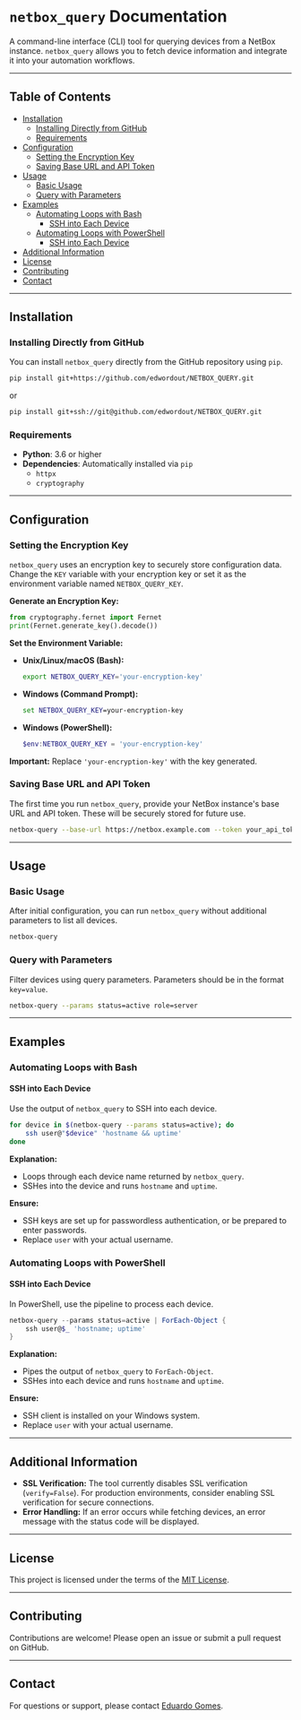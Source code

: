 # `netbox_query` Documentation

A command-line interface (CLI) tool for querying devices from a NetBox instance. `netbox_query` allows you to fetch device information and integrate it into your automation workflows.

---

## Table of Contents

- [Installation](#installation)
  - [Installing Directly from GitHub](#installing-directly-from-github)
  - [Requirements](#requirements)
- [Configuration](#configuration)
  - [Setting the Encryption Key](#setting-the-encryption-key)
  - [Saving Base URL and API Token](#saving-base-url-and-api-token)
- [Usage](#usage)
  - [Basic Usage](#basic-usage)
  - [Query with Parameters](#query-with-parameters)
- [Examples](#examples)
  - [Automating Loops with Bash](#automating-loops-with-bash)
    - [SSH into Each Device](#ssh-into-each-device)
  - [Automating Loops with PowerShell](#automating-loops-with-powershell)
    - [SSH into Each Device](#ssh-into-each-device-1)
- [Additional Information](#additional-information)
- [License](#license)
- [Contributing](#contributing)
- [Contact](#contact)

---

## Installation

### Installing Directly from GitHub

You can install `netbox_query` directly from the GitHub repository using `pip`.

```bash
pip install git+https://github.com/edwordout/NETBOX_QUERY.git
```
or
```bash
pip install git+ssh://git@github.com/edwordout/NETBOX_QUERY.git
```

### Requirements

- **Python**: 3.6 or higher
- **Dependencies**: Automatically installed via `pip`
  - `httpx`
  - `cryptography`

---

## Configuration

### Setting the Encryption Key

`netbox_query` uses an encryption key to securely store configuration data. Change the `KEY` variable with your encryption key or set it as the environment variable named `NETBOX_QUERY_KEY`.

**Generate an Encryption Key:**

```python
from cryptography.fernet import Fernet
print(Fernet.generate_key().decode())
```

**Set the Environment Variable:**

- **Unix/Linux/macOS (Bash):**

  ```bash
  export NETBOX_QUERY_KEY='your-encryption-key'
  ```

- **Windows (Command Prompt):**

  ```cmd
  set NETBOX_QUERY_KEY=your-encryption-key
  ```

- **Windows (PowerShell):**

  ```powershell
  $env:NETBOX_QUERY_KEY = 'your-encryption-key'
  ```

**Important:** Replace `'your-encryption-key'` with the key generated.

### Saving Base URL and API Token

The first time you run `netbox_query`, provide your NetBox instance's base URL and API token. These will be securely stored for future use.

```bash
netbox-query --base-url https://netbox.example.com --token your_api_token
```

---

## Usage

### Basic Usage

After initial configuration, you can run `netbox_query` without additional parameters to list all devices.

```bash
netbox-query
```

### Query with Parameters

Filter devices using query parameters. Parameters should be in the format `key=value`.

```bash
netbox-query --params status=active role=server
```

---

## Examples

### Automating Loops with Bash

#### SSH into Each Device

Use the output of `netbox_query` to SSH into each device.

```bash
for device in $(netbox-query --params status=active); do
    ssh user@"$device" 'hostname && uptime'
done
```

**Explanation:**

- Loops through each device name returned by `netbox_query`.
- SSHes into the device and runs `hostname` and `uptime`.

**Ensure:**

- SSH keys are set up for passwordless authentication, or be prepared to enter passwords.
- Replace `user` with your actual username.

### Automating Loops with PowerShell

#### SSH into Each Device

In PowerShell, use the pipeline to process each device.

```powershell
netbox-query --params status=active | ForEach-Object {
    ssh user@$_ 'hostname; uptime'
}
```

**Explanation:**

- Pipes the output of `netbox_query` to `ForEach-Object`.
- SSHes into each device and runs `hostname` and `uptime`.

**Ensure:**

- SSH client is installed on your Windows system.
- Replace `user` with your actual username.

---

## Additional Information

- **SSL Verification:** The tool currently disables SSL verification (`verify=False`). For production environments, consider enabling SSL verification for secure connections.
- **Error Handling:** If an error occurs while fetching devices, an error message with the status code will be displayed.

---

## License

This project is licensed under the terms of the [MIT License](LICENSE).

---

## Contributing

Contributions are welcome! Please open an issue or submit a pull request on GitHub.

---

## Contact

For questions or support, please contact [Eduardo Gomes](mailto:e-gomes@live.com).
